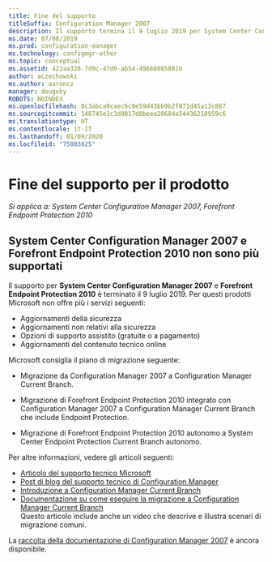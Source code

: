 ```yaml
---
title: Fine del supporto
titleSuffix: Configuration Manager 2007
description: Il supporto termina il 9 luglio 2019 per System Center Configuration Manager 2007 e Forefront Endpoint Protection 2010.
ms.date: 07/08/2019
ms.prod: configuration-manager
ms.technology: configmgr-other
ms.topic: conceptual
ms.assetid: 422aa328-7d9c-47d9-ab54-49668085881b
author: aczechowski
ms.author: aaroncz
manager: dougeby
ROBOTS: NOINDEX
ms.openlocfilehash: 8c3abca9caec6c0e59d43bb9b2f871d45a13c867
ms.sourcegitcommit: 148745e1c3d9817d8beea20684a54436210959c6
ms.translationtype: HT
ms.contentlocale: it-IT
ms.lasthandoff: 01/09/2020
ms.locfileid: "75803025"
---
```

# <a name="product-end-of-support"></a>Fine del supporto per il prodotto

*Si applica a: System Center Configuration Manager 2007, Forefront Endpoint Protection 2010*

## <a name="system-center-configuration-manager-2007-and-forefront-endpoint-protection-2010-are-out-of-support"></a>**System Center Configuration Manager 2007** e **Forefront Endpoint Protection 2010** non sono più supportati

Il supporto per **System Center Configuration Manager 2007** e **Forefront Endpoint Protection 2010** è terminato il 9 luglio 2019. Per questi prodotti Microsoft non offre più i servizi seguenti:

- Aggiornamenti della sicurezza
- Aggiornamenti non relativi alla sicurezza
- Opzioni di supporto assistito (gratuite o a pagamento)
- Aggiornamenti del contenuto tecnico online

Microsoft consiglia il piano di migrazione seguente:

- Migrazione da Configuration Manager 2007 a Configuration Manager Current Branch.  

- Migrazione di Forefront Endpoint Protection 2010 integrato con Configuration Manager 2007 a Configuration Manager Current Branch che include Endpoint Protection.  

- Migrazione di Forefront Endpoint Protection 2010 autonomo a System Center Endpoint Protection Current Branch autonomo.  

Per altre informazioni, vedere gli articoli seguenti:

- [Articolo del supporto tecnico Microsoft](https://support.microsoft.com/help/4096323)  
- [Post di blog del supporto tecnico di Configuration Manager](https://blogs.technet.microsoft.com/configurationmgr/2018/03/30/configuration-manager-2007-approaching-end-of-support-what-you-need-to-know/)  
- [Introduzione a Configuration Manager Current Branch](/sccm/core/understand/introduction)  
- [Documentazione su come eseguire la migrazione a Configuration Manager Current Branch](/sccm/core/migration/migrate-data-between-hierarchies)  
    Questo articolo include anche un video che descrive e illustra scenari di migrazione comuni.

La [raccolta della documentazione di Configuration Manager 2007](https://docs.microsoft.com/previous-versions/system-center/configuration-manager-2007/bb735860\(v=technet.10\)) è ancora disponibile.

